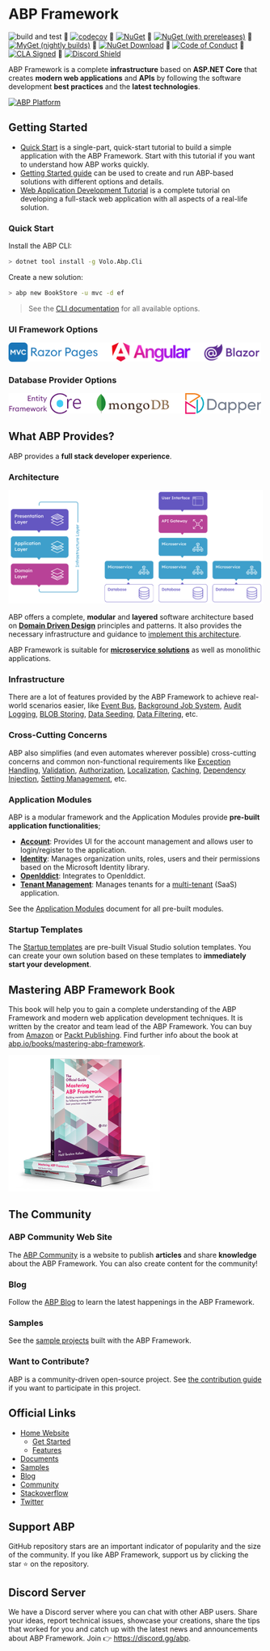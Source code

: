 # ABP Framework

![build and test](https://img.shields.io/github/actions/workflow/status/abpframework/abp/build-and-test.yml?branch=dev&style=flat-square) 🔹 [![codecov](https://codecov.io/gh/abpframework/abp/branch/dev/graph/badge.svg?token=jUKLCxa6HF)](https://codecov.io/gh/abpframework/abp) 🔹 [![NuGet](https://img.shields.io/nuget/v/Volo.Abp.Core.svg?style=flat-square)](https://www.nuget.org/packages/Volo.Abp.Core) 🔹 [![NuGet (with prereleases)](https://img.shields.io/nuget/vpre/Volo.Abp.Core.svg?style=flat-square)](https://www.nuget.org/packages/Volo.Abp.Core) 🔹 [![MyGet (nightly builds)](https://img.shields.io/myget/abp-nightly/vpre/Volo.Abp.svg?style=flat-square)](https://docs.abp.io/en/abp/latest/Nightly-Builds) 🔹 
[![NuGet Download](https://img.shields.io/nuget/dt/Volo.Abp.Core.svg?style=flat-square)](https://www.nuget.org/packages/Volo.Abp.Core) 🔹 [![Code of Conduct](https://img.shields.io/badge/Contributor%20Covenant-v2.0%20adopted-ff69b4.svg)](https://github.com/abpframework/abp/blob/dev/CODE_OF_CONDUCT.md) 🔹 [![CLA Signed](https://cla-assistant.io/readme/badge/abpframework/abp)](https://cla-assistant.io/abpframework/abp) 🔹 [![Discord Shield](https://discord.com/api/guilds/951497912645476422/widget.png?style=shield)](https://discord.gg/abp)

ABP Framework is a complete **infrastructure** based on **ASP.NET Core** that creates **modern web applications** and **APIs** by following the software development **best practices** and the **latest technologies**.

[![ABP Platform](https://github.com/user-attachments/assets/200653c0-0e69-4b47-b76a-3a83460aaab6)](https://abp.io) 

## Getting Started

- [Quick Start](https://docs.abp.io/en/abp/latest/Tutorials/Todo/Index) is a single-part, quick-start tutorial to build a simple application with the ABP Framework. Start with this tutorial if you want to understand how ABP works quickly.
- [Getting Started guide](https://docs.abp.io/en/abp/latest/Getting-Started) can be used to create and run ABP-based solutions with different options and details.
- [Web Application Development Tutorial](https://docs.abp.io/en/abp/latest/Tutorials/Part-1) is a complete tutorial on developing a full-stack web application with all aspects of a real-life solution.

### Quick Start

Install the ABP CLI:

````bash
> dotnet tool install -g Volo.Abp.Cli
````

Create a new solution:

````bash
> abp new BookStore -u mvc -d ef
````

> See the [CLI documentation](https://docs.abp.io/en/abp/latest/CLI) for all available options.



### UI Framework Options

<img width="500" src="docs/en/images/ui-options.png">



### Database Provider Options

<img width="500" src="docs/en/images/db-options.png">



## What ABP Provides?

ABP provides a **full stack developer experience**.



### Architecture

<img src="docs/en/images/ddd-microservice-simple.png">

ABP offers a complete, **modular** and **layered** software architecture based on **[Domain Driven Design](https://docs.abp.io/en/abp/latest/Domain-Driven-Design)** principles and patterns. It also provides the necessary infrastructure and guidance to [implement this architecture](https://docs.abp.io/en/abp/latest/Domain-Driven-Design-Implementation-Guide).

ABP Framework is suitable for **[microservice solutions](https://docs.abp.io/en/abp/latest/Microservice-Architecture)** as well as monolithic applications.



### Infrastructure

There are a lot of features provided by the ABP Framework to achieve real-world scenarios easier, like [Event Bus](https://docs.abp.io/en/abp/latest/Event-Bus), [Background Job System](https://docs.abp.io/en/abp/latest/Background-Jobs), [Audit Logging](https://docs.abp.io/en/abp/latest/Audit-Logging), [BLOB Storing](https://docs.abp.io/en/abp/latest/Blob-Storing), [Data Seeding](https://docs.abp.io/en/abp/latest/Data-Seeding), [Data Filtering](https://docs.abp.io/en/abp/latest/Data-Filtering), etc.



### Cross-Cutting Concerns

ABP also simplifies (and even automates wherever possible) cross-cutting concerns and common non-functional requirements like [Exception Handling](https://docs.abp.io/en/abp/latest/Exception-Handling), [Validation](https://docs.abp.io/en/abp/latest/Validation), [Authorization](https://docs.abp.io/en/abp/latest/Authorization), [Localization](https://docs.abp.io/en/abp/latest/Localization), [Caching](https://docs.abp.io/en/abp/latest/Caching), [Dependency Injection](https://docs.abp.io/en/abp/latest/Dependency-Injection), [Setting Management](https://docs.abp.io/en/abp/latest/Settings), etc.



### Application Modules

ABP is a modular framework and the Application Modules provide **pre-built application functionalities**;

- [**Account**](https://docs.abp.io/en/abp/latest/Modules/Account): Provides UI for the account management and allows user to login/register to the application.
- **[Identity](https://docs.abp.io/en/abp/latest/Modules/Identity)**: Manages organization units, roles, users and their permissions based on the Microsoft Identity library.
- [**OpenIddict**](https://docs.abp.io/en/abp/latest/Modules/OpenIddict): Integrates to OpenIddict.
- [**Tenant Management**](https://docs.abp.io/en/abp/latest/Modules/Tenant-Management): Manages tenants for a [multi-tenant](https://docs.abp.io/en/abp/latest/Multi-Tenancy) (SaaS) application.

See the [Application Modules](https://docs.abp.io/en/abp/latest/Modules/Index) document for all pre-built modules.



### Startup Templates

The [Startup templates](https://docs.abp.io/en/abp/latest/Startup-Templates/Index) are pre-built Visual Studio solution templates. You can create your own solution based on these templates to **immediately start your development**.



## Mastering ABP Framework Book

This book will help you to gain a complete understanding of the ABP Framework and modern web application development techniques. It is written by the creator and team lead of the ABP Framework. You can buy from [Amazon](https://www.amazon.com/gp/product/B097Z2DM8Q) or [Packt Publishing](https://www.packtpub.com/product/mastering-abp-framework/9781801079242). Find further info about the book at [abp.io/books/mastering-abp-framework](https://abp.io/books/mastering-abp-framework).

![book-mastering-abp-framework](docs/en/images/book-mastering-abp-framework.png)



## The Community

### ABP Community Web Site

The [ABP Community](https://community.abp.io/) is a website to publish **articles** and share **knowledge** about the ABP Framework. You can also create content for the community!

### Blog

Follow the [ABP Blog](https://blog.abp.io/) to learn the latest happenings in the ABP Framework.

### Samples

See the [sample projects](https://docs.abp.io/en/abp/latest/Samples/Index) built with the ABP Framework.

### Want to Contribute?

ABP is a community-driven open-source project. See [the contribution guide](https://docs.abp.io/en/abp/latest/Contribution/Index) if you want to participate in this project.



## Official Links

* [Home Website](https://abp.io)
  * [Get Started](https://abp.io/get-started)
  * [Features](https://abp.io/features)
* [Documents](https://docs.abp.io/)
* [Samples](https://docs.abp.io/en/abp/latest/Samples/Index)
* [Blog](https://blog.abp.io/)
* [Community](https://community.abp.io/)
* [Stackoverflow](https://stackoverflow.com/questions/tagged/abp)
* [Twitter](https://twitter.com/abpframework)



## Support ABP

GitHub repository stars are an important indicator of popularity and the size of the community. If you like ABP Framework, support us by clicking the star :star: on the repository.



## Discord Server

We have a Discord server where you can chat with other ABP users. Share your ideas, report technical issues, showcase your creations, share the tips that worked for you and catch up with the latest news and announcements about ABP Framework. Join 👉 https://discord.gg/abp.

